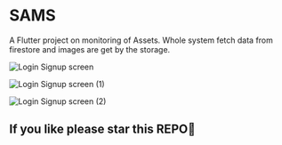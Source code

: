 # SAMS 

A Flutter project on monitoring of Assets.
Whole system fetch data from firestore and images are get by the storage.

![Login   Signup screen](https://user-images.githubusercontent.com/108194170/230173282-892f403d-4c91-4670-a74b-32a3a14af8ba.jpg)

![Login   Signup screen (1)](https://user-images.githubusercontent.com/108194170/230178168-ffb01f93-f32a-4b04-9c0e-d82968365bfe.jpg)

![Login   Signup screen (2)](https://user-images.githubusercontent.com/108194170/230178323-555ce7ff-fc14-4008-9c0b-49ee9ee35c06.jpg)

## If you like please star this REPO🥹
